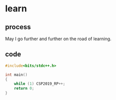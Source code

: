 # learn

## process

May I go further and further on the road of learning.

## code

```cpp
#include<bits/stdc++.h>

int main()
{
    while (1) CSP2019_RP++;
    return 0;
}
```
